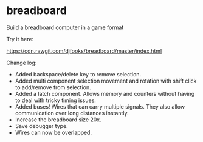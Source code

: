 # breadboard
Build a breadboard computer in a game format

Try it here:

https://cdn.rawgit.com/djfooks/breadboard/master/index.html

Change log:

- Added backspace/delete key to remove selection.
- Added multi component selection movement and rotation with shift click to add/remove from selection.
- Added a latch component. Allows memory and counters without having to deal with tricky timing issues.
- Added buses! Wires that can carry multiple signals. They also allow communication over long distances instantly.
- Increase the breadboard size 20x.
- Save debugger type.
- Wires can now be overlapped.
